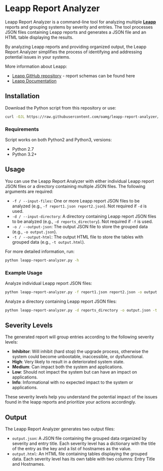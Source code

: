 # Leapp Report Analyzer

Leapp Report Analyzer is a command-line tool for analyzing multiple **[Leapp](https://github.com/oamg/leapp)** reports and grouping systems by severity and entries.
The tool processes JSON files containing Leapp reports and generates a JSON file and an HTML table displaying the results.

By analyzing Leapp reports and providing organized output, the Leapp Report Analyzer simplifies the process of identifying and addressing potential issues in your systems.

More information about Leapp:
- [Leapp GitHub repository](https://github.com/oamg/leapp) - report schemas can be found here
- [Leapp Documentation](https://leapp.readthedocs.io/en/latest/)

## Installation

Download the Python script from this repository or use:

```bash
curl -OJL https://raw.githubusercontent.com/oamg/leapp-report-analyzer/main/leapp-report-analyzer.py
```

### Requirements

Script works on both Python2 and Python3, versions:

- Python 2.7
- Python 3.2+

## Usage

You can use the Leapp Report Analyzer with either individual Leapp report JSON files or a directory containing multiple JSON files.
The following arguments are required:
- `-f / --input-files`: One or more Leapp report JSON files to be analyzed (e.g., `-f report1.json report2.json`). Not required if `-d` is used.
- `-d / --input-directory`: A directory containing Leapp report JSON files to be analyzed (e.g., `-d reports_directory`). Not required if `-f` is used.
- `-o / --output-json`: The output JSON file to store the grouped data (e.g., `-o output.json`).
- `-t / --output-html`: The output HTML file to store the tables with grouped data (e.g., `-t output.html`).

For more detailed information, run:
```bash
python leapp-report-analyzer.py -h
```

### Example Usage

Analyze individual Leapp report JSON files:

```bash
python leapp-report-analyzer.py -f report1.json report2.json -o output.json -t output.html
```

Analyze a directory containing Leapp report JSON files:

```bash
python leapp-report-analyzer.py -d reports_directory -o output.json -t output.html
```

## Severity Levels

The generated report will group entries according to the following severity levels:

- **Inhibitor**: Will inhibit (hard stop) the upgrade process, otherwise the system could become unbootable, inaccessible, or dysfunctional.
- **High**: Very likely to result in a deteriorated system state.
- **Medium**: Can impact both the system and applications.
- **Low**: Should not impact the system but can have an impact on applications.
- **Info**: Informational with no expected impact to the system or applications.

These severity levels help you understand the potential impact of the issues found in the leapp reports and prioritize your actions accordingly.

## Output

The Leapp Report Analyzer generates two output files:

- `output.json`: A JSON file containing the grouped data organized by severity and entry title. Each severity level has a dictionary with the title of the entry as the key and a list of hostnames as the value.
- `output.html`: An HTML file containing tables displaying the grouped data. Each severity level has its own table with two columns: Entry Title and Hostnames.

